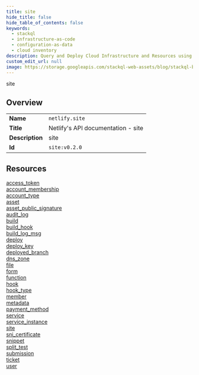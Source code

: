 ```yaml
---
title: site
hide_title: false
hide_table_of_contents: false
keywords:
  - stackql
  - infrastructure-as-code
  - configuration-as-data
  - cloud inventory
description: Query and Deploy Cloud Infrastructure and Resources using SQL
custom_edit_url: null
image: https://storage.googleapis.com/stackql-web-assets/blog/stackql-blog-post-featured-image.png
---
```

site  
    

## Overview
<table><tbody>
<tr><td><b>Name</b></td><td><code>netlify.site</code></td></tr>
<tr><td><b>Title</b></td><td>Netlify's API documentation - site</td></tr>
<tr><td><b>Description</b></td><td>site</td></tr>
<tr><td><b>Id</b></td><td><code>site:v0.2.0</code></td></tr>
</tbody></table>

## Resources
<div class="row">
<div class="providerDocColumn">
<a href="/providers/netlify/site/access_token/index.md">access_token</a><br />
<a href="/providers/netlify/site/account_membership/index.md">account_membership</a><br />
<a href="/providers/netlify/site/account_type/index.md">account_type</a><br />
<a href="/providers/netlify/site/asset/index.md">asset</a><br />
<a href="/providers/netlify/site/asset_public_signature/index.md">asset_public_signature</a><br />
<a href="/providers/netlify/site/audit_log/index.md">audit_log</a><br />
<a href="/providers/netlify/site/build/index.md">build</a><br />
<a href="/providers/netlify/site/build_hook/index.md">build_hook</a><br />
<a href="/providers/netlify/site/build_log_msg/index.md">build_log_msg</a><br />
<a href="/providers/netlify/site/deploy/index.md">deploy</a><br />
<a href="/providers/netlify/site/deploy_key/index.md">deploy_key</a><br />
<a href="/providers/netlify/site/deployed_branch/index.md">deployed_branch</a><br />
<a href="/providers/netlify/site/dns_zone/index.md">dns_zone</a><br />
<a href="/providers/netlify/site/file/index.md">file</a><br />
<a href="/providers/netlify/site/form/index.md">form</a><br />
</div>
<div class="providerDocColumn">
<a href="/providers/netlify/site/function/index.md">function</a><br />
<a href="/providers/netlify/site/hook/index.md">hook</a><br />
<a href="/providers/netlify/site/hook_type/index.md">hook_type</a><br />
<a href="/providers/netlify/site/member/index.md">member</a><br />
<a href="/providers/netlify/site/metadata/index.md">metadata</a><br />
<a href="/providers/netlify/site/payment_method/index.md">payment_method</a><br />
<a href="/providers/netlify/site/service/index.md">service</a><br />
<a href="/providers/netlify/site/service_instance/index.md">service_instance</a><br />
<a href="/providers/netlify/site/site/index.md">site</a><br />
<a href="/providers/netlify/site/sni_certificate/index.md">sni_certificate</a><br />
<a href="/providers/netlify/site/snippet/index.md">snippet</a><br />
<a href="/providers/netlify/site/split_test/index.md">split_test</a><br />
<a href="/providers/netlify/site/submission/index.md">submission</a><br />
<a href="/providers/netlify/site/ticket/index.md">ticket</a><br />
<a href="/providers/netlify/site/user/index.md">user</a><br />
</div>
</div>
